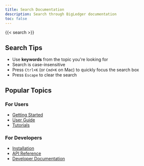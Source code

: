 ```yaml
---
title: Search Documentation
description: Search through BigLedger documentation
toc: false
---
```


{{< search >}}

## Search Tips

- Use **keywords** from the topic you're looking for
- Search is case-insensitive
- Press `Ctrl+K` (or `Cmd+K` on Mac) to quickly focus the search box
- Press `Escape` to clear the search

## Popular Topics

### For Users
- [Getting Started](/user-guide/getting-started/)
- [User Guide](/user-guide/)
- [Tutorials](/tutorials/)

### For Developers
- [Installation](/developer-docs/installation/)
- [API Reference](/api-reference/)
- [Developer Documentation](/developer-docs/)